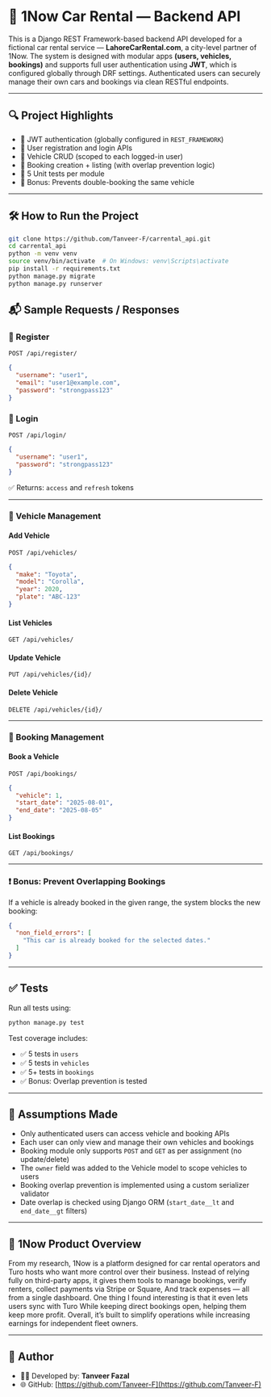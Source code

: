 # 🚗 1Now Car Rental — Backend API

This is a Django REST Framework-based backend API developed for a fictional car rental service — **LahoreCarRental.com**, a city-level partner of 1Now.
The system is designed with modular apps **(users, vehicles, bookings)** and supports full user authentication using **JWT**, 
which is configured globally through DRF settings. Authenticated users can securely manage their own cars and bookings via clean RESTful endpoints.

---

## 🔍 Project Highlights

- 🔐 JWT authentication (globally configured in `REST_FRAMEWORK`)
- 👤 User registration and login APIs
- 🚗 Vehicle CRUD (scoped to each logged-in user)
- 📅 Booking creation + listing (with overlap prevention logic)
- 🧪 5 Unit tests per module
- 🔁 Bonus: Prevents double-booking the same vehicle


---

## 🛠 How to Run the Project

```bash
git clone https://github.com/Tanveer-F/carrental_api.git
cd carrental_api
python -m venv venv
source venv/bin/activate  # On Windows: venv\Scripts\activate
pip install -r requirements.txt
python manage.py migrate
python manage.py runserver
````

## 📬 Sample Requests / Responses

### 🔐 Register

`POST /api/register/`

```json
{
  "username": "user1",
  "email": "user1@example.com",
  "password": "strongpass123"
}
```

### 🔐 Login

`POST /api/login/`

```json
{
  "username": "user1",
  "password": "strongpass123"
}
```

✅ Returns: `access` and `refresh` tokens

---

### 🚗 Vehicle Management

#### Add Vehicle

`POST /api/vehicles/`

```json
{
  "make": "Toyota",
  "model": "Corolla",
  "year": 2020,
  "plate": "ABC-123"
}
```

#### List Vehicles

`GET /api/vehicles/`

#### Update Vehicle

`PUT /api/vehicles/{id}/`

#### Delete Vehicle

`DELETE /api/vehicles/{id}/`

---

### 📅 Booking Management

#### Book a Vehicle

`POST /api/bookings/`

```json
{
  "vehicle": 1,
  "start_date": "2025-08-01",
  "end_date": "2025-08-05"
}
```

#### List Bookings

`GET /api/bookings/`

---

### ❗ Bonus: Prevent Overlapping Bookings

If a vehicle is already booked in the given range, the system blocks the new booking:

```json
{
  "non_field_errors": [
    "This car is already booked for the selected dates."
  ]
}
```

---

## ✅ Tests

Run all tests using:

```bash
python manage.py test
```

Test coverage includes:

* ✅ 5 tests in `users`
* ✅ 5 tests in `vehicles`
* ✅ 5+ tests in `bookings`
* ✅ Bonus: Overlap prevention is tested

---

## 🧠 Assumptions Made

- Only authenticated users can access vehicle and booking APIs
- Each user can only view and manage their own vehicles and bookings
- Booking module only supports `POST` and `GET` as per assignment (no update/delete)
- The `owner` field was added to the Vehicle model to scope vehicles to users
- Booking overlap prevention is implemented using a custom serializer validator
- Date overlap is checked using Django ORM (`start_date__lt` and `end_date__gt` filters)

---

## 🧾 1Now Product Overview

From my research, 1Now is a platform designed for car rental operators and Turo hosts who want more control over their business. 
Instead of relying fully on third-party apps, it gives them tools to manage bookings, verify renters, collect payments via Stripe or Square, 
And track expenses — all from a single dashboard. One thing I found interesting is that it even lets users sync with Turo 
While keeping direct bookings open, helping them keep more profit. 
Overall, it’s built to simplify operations while increasing earnings for independent fleet owners.


---

## 🔗 Author

* 👨‍💻 Developed by: **Tanveer Fazal**
* 🌐 GitHub: [https://github.com/Tanveer-F](https://github.com/Tanveer-F)
